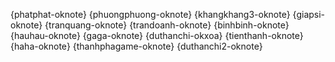 {phatphat-oknote}  {phuongphuong-oknote} {khangkhang3-oknote} {giapsi-oknote} {tranquang-oknote} {trandoanh-oknote} {binhbinh-oknote} {hauhau-oknote} {gaga-oknote} {duthanchi-okxoa} {tienthanh-oknote} {haha-oknote} {thanhphagame-oknote} {duthanchi2-oknote}

